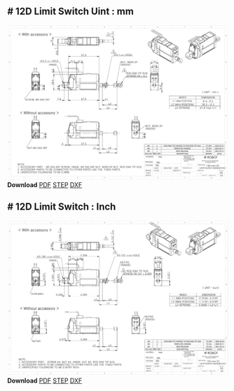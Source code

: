 ## # 12D Limit Switch Uint : mm
![12D-xx-22 Drawing](./data/ENG-ver_12D-xxxx-22-Limit-Swich-Series_mm_Rev03_20250523.png)  
**Download** <a href="./data/ENG-ver_12D-xxxx-22-Limit-Swich-Series_mm_Rev03_20250523.pdf" download>PDF</a> <a href="./data/12D-xxxx-22-Limit-Switch-Series_Rev03_20250523.step" download>STEP</a> <a href="./data/12D-xxxx-22-Limit-Switch-Seriesmm_Rev03_20250523.DXF" download>DXF</a>
## # 12D Limit Switch : Inch
![12L-xx-22](./data/ENG-ver_12D-xxxx-22-Limit-Swich-Series_inch_Rev03_20250523.png)  
**Download** <a href="./data/ENG-ver_12D-xxxx-22-Limit-Swich-Series_inch_Rev03_20250523.pdf" download>PDF</a> <a href="./data/12D-xxxx-22-Limit-Switch-Series_Rev03_20250523.step" download>STEP</a> <a href="./data/12D-xxxx-22-Limit-Switch-Seriesinch_Rev03_20250523.DXF" download>DXF</a>


